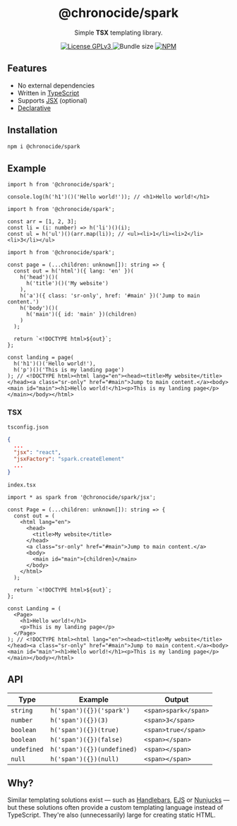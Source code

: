 <div align="center">
  <h1>@chronocide/spark</h1>
  <p>Simple <b>TSX</b> templating library.</p>
</div>

<div align="center">
  <a href="/LICENSE">
    <img alt="License GPLv3" src="https://img.shields.io/badge/license-GPLv3-blue.svg" />
  </a>
  <img alt="Bundle size" src="https://img.shields.io/bundlejs/size/%40chronocide%2Fspark">
  <a href="https://www.npmjs.com/package/@chronocide/spark">
    <img alt="NPM" src="https://img.shields.io/npm/v/@chronocide/spark?label=npm">
  </a>
</div>

## Features

 - No external dependencies
 - Written in [TypeScript](https://en.wikipedia.org/wiki/TypeScript)
 - Supports [JSX](https://en.wikipedia.org/wiki/JSX_(JavaScript)) (optional)
 - [Declarative](https://en.wikipedia.org/wiki/Declarative_programming)

## Installation

```sh
npm i @chronocide/spark
```

## Example

```TS
import h from '@chronocide/spark';

console.log(h('h1')()('Hello world!')); // <h1>Hello world!</h1>
```

```TS
import h from '@chronocide/spark';

const arr = [1, 2, 3];
const li = (i: number) => h('li')()(i);
const ul = h('ul')()(arr.map(li)); // <ul><li>1</li><li>2</li><li>3</li></ul>
```

```TS
import h from '@chronocide/spark';

const page = (...children: unknown[]): string => {
  const out = h('html')({ lang: 'en' })(
    h('head')()(
      h('title')()('My website')
    ),
    h('a')({ class: 'sr-only', href: '#main' })('Jump to main content.')
    h('body')()(
      h('main')({ id: 'main' })(children)
    )
  );

  return `<!DOCTYPE html>${out}`;
};

const landing = page(
  h('h1')()('Hello world!'),
  h('p')()('This is my landing page')
); // <!DOCTYPE html><html lang="en"><head><title>My website</title></head><a class="sr-only" href="#main">Jump to main content.</a><body><main id="main"><h1>Hello world!</h1><p>This is my landing page</p></main></body></html>
```

### TSX

`tsconfig.json`

```JSON
{
  ...
  "jsx": "react",
  "jsxFactory": "spark.createElement"
  ...
}
```

`index.tsx`

```TSX
import * as spark from '@chronocide/spark/jsx';

const Page = (...children: unknown[]): string => {
  const out = (
    <html lang="en">
      <head>
        <title>My website</title>
      </head>
      <a class="sr-only" href="#main">Jump to main content.</a>
      <body>
        <main id="main">{children}</main>
      </body>
    </html>
  );

  return `<!DOCTYPE html>${out}`;
};

const Landing = (
  <Page>
    <h1>Hello world!</h1>
    <p>This is my landing page</p>
  </Page>
); // <!DOCTYPE html><html lang="en"><head><title>My website</title></head><a class="sr-only" href="#main">Jump to main content.</a><body><main id="main"><h1>Hello world!</h1><p>This is my landing page</p></main></body></html>
```

## API

| Type | Example | Output |
| - | - | - |
| `string` | `h('span')({})('spark')` | `<span>spark</span>`
| `number` | `h('span')({})(3)` | `<span>3</span>`
| `boolean` | `h('span')({})(true)` | `<span>true</span>`
| `boolean` | `h('span')({})(false)` | `<span></span>`
| `undefined` | `h('span')({})(undefined)` | `<span></span>`
| `null` | `h('span')({})(null)` | `<span></span>`

## Why?

Similar templating solutions exist — such as [Handlebars](https://handlebarsjs.com/), [EJS](https://ejs.co/) or [Nunjucks](https://github.com/mozilla/nunjucks) — but these solutions often provide a custom templating language instead of TypeScript. They're also (unnecessarily) large for creating static HTML.
